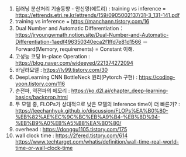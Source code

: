 1. 딥러닝 분산처리 기술동향 - 안신영(에트리) : training vs inference = https://ettrends.etri.re.kr/ettrends/159/0905002137/31-3_131-141.pdf
2. training vs inference = https://manchann.tistory.com/16
3. Dual Number and Automatic Differentiation： https://jryoungwmath.notion.site/Dual-Number-and-Automatic-Differentiation-1aedf496350340eca2f1ffd7e81d1566
－ Forward(Memory, requirements) = Constant 이해.
4. 고성능 코딩 In-place Operation : https://blog.naver.com/wideeyed/221374272094
5. 바닐라모델 : https://lv99.tistory.com/30
6. DeepLearning CNN BottleNeck 원리(Pytorch 구현) : https://coding-yoon.tistory.com/116
7. 순전파, 역전파의 메모리 : https://ko.d2l.ai/chapter_deep-learning-basics/backprop.html
8. 두 모델 중, FLOPs가 상대적으로 낮은 모델의 Inference time이 더 빠른가? : https://leechanhyuk.github.io/discussion/FLOPs%EA%B0%80-%EB%82%AE%EC%9C%BC%EB%A9%B4-%EB%8D%94-%EB%B9%A0%EB%A5%B8%EA%B0%80/
9. overhead : https://donggu1105.tistory.com/175
10. wall clock time : https://2fered.tistory.com/614
https://www.techtarget.com/whatis/definition/wall-time-real-world-time-or-wall-clock-time
